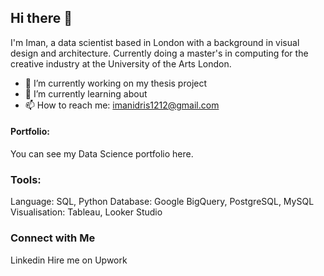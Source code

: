 ## Hi there 👋

I'm Iman, a data scientist based in London with a background in visual design and architecture. Currently doing a master's in computing for the creative industry at the University of the Arts London.


- 🔭 I’m currently working on my thesis project 
- 🌱 I’m currently learning about 
- 📫 How to reach me: imanidris1212@gmail.com



#### Portfolio:
You can see my Data Science portfolio here.

### Tools:
Language: SQL, Python
Database: Google BigQuery, PostgreSQL, MySQL
Visualisation: Tableau, Looker Studio

### Connect with Me
Linkedin
Hire me on Upwork
